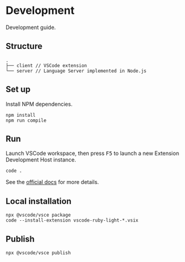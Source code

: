 # Development

Development guide.

## Structure

```
.
├── client // VSCode extension
└── server // Language Server implemented in Node.js
```

## Set up

Install NPM dependencies.

```
npm install
npm run compile
```

## Run

Launch VSCode workspace, then press <kbd>F5</kbd> to launch a new Extension Development Host instance.

```
code .
```

See the [official docs](https://code.visualstudio.com/api/language-extensions/language-server-extension-guide) for more details.

## Local installation

```
npx @vscode/vsce package
code --install-extension vscode-ruby-light-*.vsix
```

## Publish

```
npx @vscode/vsce publish
```
